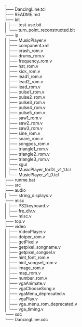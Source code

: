 .  
├── DancingLine.tcl  
├── README.md  
├── bit  
│   ├── test-use.bit  
│   └── turn_point_reconstructed.bit  
├── ip  
│   ├── MusicPlayer.v  
│   ├── component.xml    
│   ├── crash_rom.v      
│   ├── drums_rom.v      
│   ├── frequency_rom.v  
│   ├── hat_rom.v        
│   ├── kick_rom.v       
│   ├── lead1_rom.v      
│   ├── lead2_rom.v      
│   ├── lead_rom.v       
│   ├── pulse1_rom.v    
│   ├── pulse2_rom.v     
│   ├── pulse3_rom.v  
│   ├── pulse4_rom.v  
│   ├── pulse5_rom.v  
│   ├── saw1_rom.v  
│   ├── saw2_rom.v  
│   ├── saw3_rom.v  
│   ├── sine_rom.v  
│   ├── snare_rom.v  
│   ├── songpos_rom.v  
│   ├── triangle1_rom.v  
│   ├── triangle2_rom.v  
│   ├── triangle3_rom.v  
│   └── xgui  
│       ├── MusicPlayer_forDL_v1_1.tcl  
│       └── MusicPlayer_v1_0.tcl  
├── runme.bat  
└── src  
    ├── audio  
    │   └── string_displays.v  
    ├── misc  
    │   ├── PS2keyboard.v  
    │   ├── fre_div.v  
    │   └── misc.v  
    ├── top.v  
    ├── video  
    │   ├── VideoPlayer.v  
    │   ├── dotper_rom.v  
    │   ├── getPixel.v  
    │   ├── getpixel_songname.v  
    │   ├── getpixel_songsel.v  
    │   ├── hint_font_rom.v  
    │   ├── hint_songsel_rom.v  
    │   ├── image_rom.v  
    │   ├── map_rom.v  
    │   ├── number_rom.v  
    │   ├── vgaAnimate.v  
    │   ├── vgaChooseSong.v  
    │   ├── vgaMenu_deprecated.v  
    │   ├── vgaPlay.v  
    │   ├── vga_menu_rom_deprecated.v  
    │   └── vga_timing.v  
    └── xdc  
        └── DancingLine.xdc
